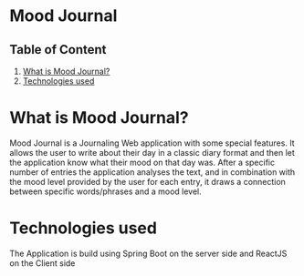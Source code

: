 <h1> Mood Journal </h1>

<h2>Table of Content</h2>
<ol>
    <li><a href="#subject1">What is Mood Journal?</a></li>
    <li><a href="#subject2">Technologies used</a></li>
</ol>

<h1 id="subject1"> What is Mood Journal? </h1>
<p> Mood Journal is a Journaling Web application with some special features. It allows the user to write about their day in a classic diary format and then let the application know what their mood on that day was. After a specific number of entries the application analyses the text, and in combination with the mood level provided by the user for each entry, it draws a connection between specific words/phrases and a mood level. </p>

<h1 id="subject2">Technologies used</h2>
<p> The Application is build using Spring Boot on the server side and ReactJS on the Client side</p>
